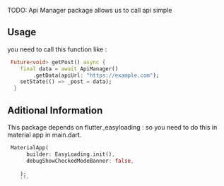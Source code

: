 

TODO: Api Manager package allows us to call api simple


## Usage
you need to call this function like :



```dart
 Future<void> getPost() async {
    final data = await ApiManager()
        .getData(apiUrl: "https://example.com");
    setState(() => _post = data);
  } 
  ```

## Aditional Information
This package depends on flutter_easyloading :
so you need to do this in material app in main.dart.

```dart
 MaterialApp(
      builder: EasyLoading.init(),
      debugShowCheckedModeBanner: false,
      
    );
    ```


